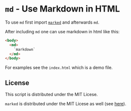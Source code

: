 # `md` - Use Markdown in HTML

To use `md` first import [`marked`](https://github.com/markedjs/marked) and afterwards `md`.

After including `md` one can use markdown in html like this:

```html
<body>
  <md>
    `markdown`
  </md>
</body>
```

For examples see the `index.html` which is a demo file.

## License

This script is distributed under the MIT Licese.

`marked` is distributed under the MIT Licese as well (see [here](https://github.com/markedjs/marked/blob/master/LICENSE.md)).
